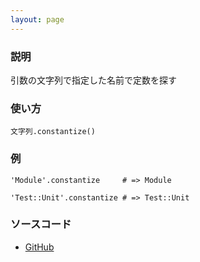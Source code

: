 ```yaml
---
layout: page
---
```

### 説明
引数の文字列で指定した名前で定数を探す

### 使い方
    文字列.constantize()

### 例
    'Module'.constantize     # => Module

    'Test::Unit'.constantize # => Test::Unit

### ソースコード
* [GitHub](https://github.com/rails/rails/blob/861b70e92f4a1fc0e465ffcf2ee62680519c8f6f/activesupport/lib/active_support/inflector/methods.rb#L249)